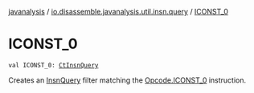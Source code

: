 [javanalysis](../index.md) / [io.disassemble.javanalysis.util.insn.query](index.md) / [ICONST_0](./-i-c-o-n-s-t_0.md)

# ICONST_0

`val ICONST_0: `[`CtInsnQuery`](-ct-insn-query/index.md)

Creates an [InsnQuery](-insn-query/index.md) filter matching the [Opcode.ICONST_0](#) instruction.

